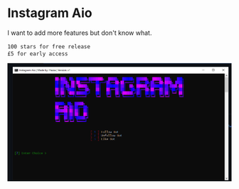 # Instagram Aio


I want to add more features but don't know what.

```
100 stars for free release
£5 for early access
```

![Screenshot](insta_aio.png)
